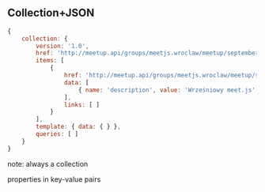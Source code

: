 ## Collection+JSON

``` js
{
    collection: {
        version: '1.0',
        href: 'http://meetup.api/groups/meetjs.wroclaw/meetup/september',
        items: [
            {
                href: 'http://meetup.api/groups/meetjs.wroclaw/meetup/september',
                data: [
                    { name: 'description', value: 'Wrześniowy meet.js' }
                ],
                links: [ ]
            }
        ],
        template: { data: { } },
        queries: [ ]
    }
}
```

note:
always a collection

properties in key-value pairs